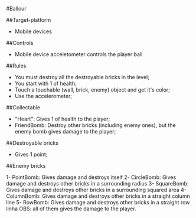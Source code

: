 #Ballour

##Target-platform
- Mobile devices

##Controls
- Mobile device acceletometer controls the player ball

##Rules
- You must destroy all the destroyable bricks in the level;
- You start with 1 of health;
- Touch a touchable (wall, brick, enemy) object and get it's color;
- Use the accelerometer;

##Collectable
- "Heart": Gives 1 of health to the player;
- FriendBomb: Destroy other bricks (including enemy ones), but the enemy bomb gives damage to the player;

##Destroyable bricks
- Gives 1 point;

##Enemy bricks

1- PointBomb: Gives damage and destroys itself
2- CircleBomb: Gives damage and destroys other bricks in a surrounding radius
3- SquareBomb: Gives damage and destroys other bricks in a surrounding squared area
4- ColumnBomb: Gives damage and destroys other bricks in a straight column line
5- RowBomb: Gives damage and destroys other bricks in a straight row linha
OBS: all of them gives the damage to the player.
